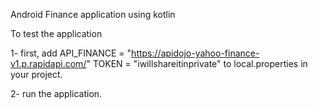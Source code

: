 Android Finance application using kotlin 

To test the application

1- first, add 
API_FINANCE = "https://apidojo-yahoo-finance-v1.p.rapidapi.com/"
TOKEN = "iwillshareitinprivate"
to local.properties in your project.

2- run the application.
